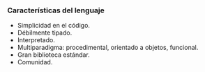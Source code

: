 ### Características del lenguaje
- Simplicidad en el código.
- Débilmente tipado.
- Interpretado.
- Multiparadigma: procedimental, orientado a objetos, funcional.
- Gran biblioteca estándar.
- Comunidad.
